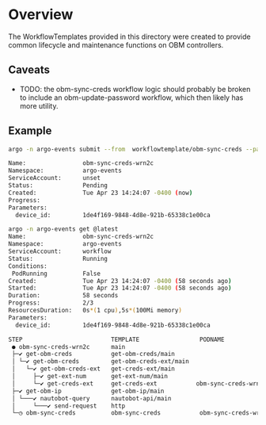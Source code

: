 # Overview

The WorkflowTemplates provided in this directory were created to provide common lifecycle and maintenance functions on OBM controllers.

## Caveats

- TODO: the obm-sync-creds workflow logic should probably be broken to include an obm-update-password workflow, which then likely has more utility.

## Example
```bash
argo -n argo-events submit --from  workflowtemplate/obm-sync-creds --parameter device_id=1de4f169-9848-4d8e-921b-65338c1e00ca

Name:                obm-sync-creds-wrn2c
Namespace:           argo-events
ServiceAccount:      unset
Status:              Pending
Created:             Tue Apr 23 14:24:07 -0400 (now)
Progress:
Parameters:
  device_id:         1de4f169-9848-4d8e-921b-65338c1e00ca
```

```bash
argo -n argo-events get @latest
Name:                obm-sync-creds-wrn2c
Namespace:           argo-events
ServiceAccount:      workflow
Status:              Running
Conditions:
 PodRunning          False
Created:             Tue Apr 23 14:24:07 -0400 (58 seconds ago)
Started:             Tue Apr 23 14:24:07 -0400 (58 seconds ago)
Duration:            58 seconds
Progress:            2/3
ResourcesDuration:   0s*(1 cpu),5s*(100Mi memory)
Parameters:
  device_id:         1de4f169-9848-4d8e-921b-65338c1e00ca

STEP                         TEMPLATE                 PODNAME                                         DURATION  MESSAGE
 ● obm-sync-creds-wrn2c      main
 ├─✔ get-obm-creds           get-obm-creds/main
 │ └─✔ get-obm-creds         get-obm-creds-ext/main
 │   └─✔ get-obm-creds-ext   get-creds-ext/main
 │     ├─✔ get-ext-num       get-ext-num/main
 │     └─✔ get-creds-ext     get-creds-ext           obm-sync-creds-wrn2c-get-creds-ext-2059517959  5s
 ├─✔ get-obm-ip              get-obm-ip/main
 │ └───✔ nautobot-query      nautobot-api/main
 │     └───✔ send-request    http
 └─◷ obm-sync-creds          obm-sync-creds           obm-sync-creds-wrn2c-obm-sync-creds-2727609696  28s
```
